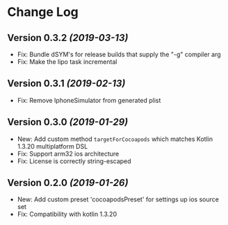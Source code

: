 Change Log
==========

Version 0.3.2 *(2019-03-13)*
----------------------------

* Fix: Bundle dSYM's for release builds that supply the "-g" compiler arg
* Fix: Make the lipo task incremental

Version 0.3.1 *(2019-02-13)*
----------------------------

* Fix: Remove IphoneSimulator from generated plist

Version 0.3.0 *(2019-01-29)*
----------------------------

* New: Add custom method `targetForCocoapods` which matches Kotlin 1.3.20 multiplatform DSL
* Fix: Support arm32 ios architecture
* Fix: License is correctly string-escaped

Version 0.2.0 *(2019-01-26)*
----------------------------

* New: Add custom preset 'cocoapodsPreset' for settings up ios source set
* Fix: Compatibility with kotlin 1.3.20
